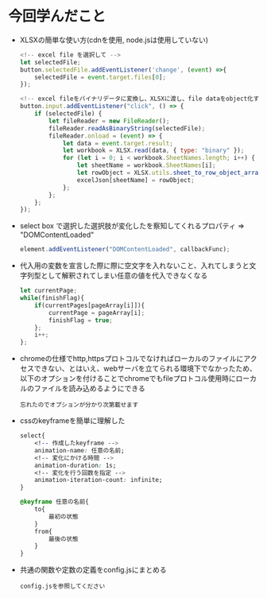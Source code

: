 # 今回学んだこと
- XLSXの簡単な使い方(cdnを使用, node.jsは使用していない)
    ```js
    <!-- excel file を選択して -->
    let selectedFile;
    button.selectedFile.addEventListener('change', (event) =>{
        selectedFile = event.target.files[0];
    });

    <!-- excel fileをバイナリデータに変換し、XLSXに渡し、file dataをobject化する -->
    button.input.addEventListener("click", () => {
        if (selectedFile) {
            let fileReader = new FileReader();
            fileReader.readAsBinaryString(selectedFile);
            fileReader.onload = (event) => {
                let data = event.target.result;
                let workbook = XLSX.read(data, { type: "binary" });
                for (let i = 0; i < workbook.SheetNames.length; i++) {
                    let sheetName = workbook.SheetNames[i];
                    let rowObject = XLSX.utils.sheet_to_row_object_array(workbook.Sheets[sheetName]);
                    excelJson[sheetName] = rowObject;
                };
            };
        };
    });
    ```
- select box で選択した選択肢が変化したを察知してくれるプロパティ => "DOMContentLoaded"
    ```js
    element.addEventListener("DOMContentLoaded", callbackFunc);
    ```
- 代入用の変数を宣言した際に際に空文字を入れないこと、入れてしまうと文字列型として解釈されてしまい任意の値を代入できなくなる
    ```js
    let currentPage;
    while(finishFlag){
        if(currentPages[pageArray[i]]){
            currentPage = pageArray[i];
            finishFlag = true;
        };
        i++;
    };
    ```
- chromeの仕様でhttp,httpsプロトコルでなければローカルのファイルにアクセスできない、とはいえ、webサーバを立てられる環境下でなかったため、以下のオプションを付けることでchromeでもfileプロトコル使用時にローカルのファイルを読み込めるようにできる
    ```
    忘れたのでオプションが分かり次第載せます
    ```
- cssのkeyframeを簡単に理解した
    ```css
    select{
        <!-- 作成したkeyframe -->
        animation-name: 任意の名前;
        <!-- 変化にかける時間 -->
        animation-duration: 1s;
        <!-- 変化を行う回数を指定 -->
        animation-iteration-count: infinite;
    }

    @keyframe 任意の名前{
        to{
            最初の状態
        }
        from{
            最後の状態
        }
    }
    ```
- 共通の関数や定数の定義をconfig.jsにまとめる
    ```
    config.jsを参照してください
    ```
